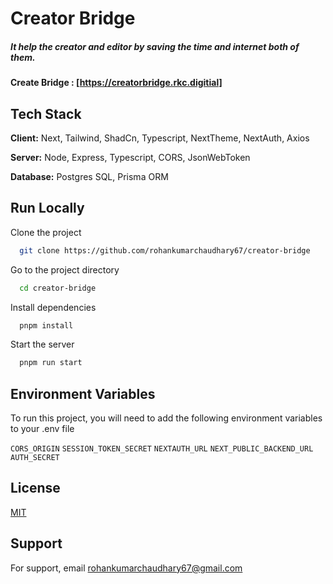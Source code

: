 # **Creator Bridge**

##### It help the creator and editor by saving the time and internet both of them.

#### Create Bridge : [https://creatorbridge.rkc.digitial]

## Tech Stack

**Client:** Next, Tailwind, ShadCn, Typescript, NextTheme, NextAuth, Axios

**Server:** Node, Express, Typescript, CORS, JsonWebToken

**Database:** Postgres SQL, Prisma ORM

## Run Locally

Clone the project

```bash
  git clone https://github.com/rohankumarchaudhary67/creator-bridge
```

Go to the project directory

```bash
  cd creator-bridge
```

Install dependencies

```bash
  pnpm install
```

Start the server

```bash
  pnpm run start
```

## Environment Variables

To run this project, you will need to add the following environment variables to your .env file

`CORS_ORIGIN`
`SESSION_TOKEN_SECRET`
`NEXTAUTH_URL`
`NEXT_PUBLIC_BACKEND_URL`
`AUTH_SECRET`

## License

[MIT](https://choosealicense.com/licenses/mit/)

## Support

For support, email rohankumarchaudhary67@gmail.com
